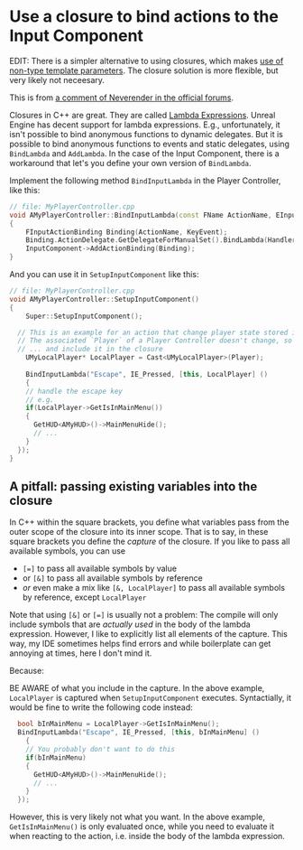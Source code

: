 # Use a closure to bind actions to the Input Component

EDIT: There is a simpler alternative to using closures, which makes [use of non-type template parameters](BindInputToTemplatedFunction.md).
The closure solution is more flexible, but very likely not neceesary.

This is from [a comment of Neverender in the official forums](https://forums.unrealengine.com/t/can-i-use-bindaction-with-lambda/353633).

Closures in C++ are great.
They are called [Lambda Expressions](https://en.cppreference.com/w/cpp/language/lambda).
Unreal Engine has decent support for lambda expressions.
E.g., unfortunately, it isn't possible to bind anonymous functions to dynamic delegates.
But it is possible to bind anonymous functions to events and static delegates, using `BindLambda` and `AddLambda`.
In the case of the Input Component, there is a workaround that let's you define your own version of `BindLambda`.

Implement the following method `BindInputLambda` in the Player Controller, like this:

```cpp
// file: MyPlayerController.cpp
void AMyPlayerController::BindInputLambda(const FName ActionName, EInputEvent KeyEvent, TFunction<void()> Handler)
{
	FInputActionBinding Binding(ActionName, KeyEvent);
	Binding.ActionDelegate.GetDelegateForManualSet().BindLambda(Handler);
	InputComponent->AddActionBinding(Binding);
}
```

And you can use it in `SetupInputComponent` like this:

```cpp
// file: MyPlayerController.cpp
void AMyPlayerController::SetupInputComponent()
{
	Super::SetupInputComponent();

  // This is an example for an action that change player state stored in the Local Player
  // The associated `Player` of a Player Controller doesn't change, so it's save to set it once in the beginning
  // ... and include it in the closure
	UMyLocalPlayer* LocalPlayer = Cast<UMyLocalPlayer>(Player);
	
	BindInputLambda("Escape", IE_Pressed, [this, LocalPlayer] ()
	{
    // handle the escape key
    // e.g.
    if(LocalPlayer->GetIsInMainMenu())
    {
      GetHUD<AMyHUD>()->MainMenuHide();
      // ...
    }
  });
}
```

## A pitfall: passing existing variables into the closure

In C++ within the square brackets, you define what variables pass from the outer scope of the closure into its inner scope.
That is to say, in these square brackets you define the *capture* of the closure.
If you like to pass all available symbols, you can use

* `[=]` to pass all available symbols by value
* or `[&]` to pass all available symbols by reference
* *or* even make a mix like `[&, LocalPlayer]` to pass all available symbols by reference, except `LocalPlayer`

Note that using `[&]` or `[=]` is usually not a problem:
The compile will only include symbols that are *actually used* in the body of the lambda expression.
However, I like to explicitly list all elements of the capture.
This way, my IDE sometimes helps find errors and while boilerplate can get annoying at times, here I don't mind it.

Because:

BE AWARE of what you include in the capture.
In the above example, `LocalPlayer` is captured when `SetupInputComponent` executes.
Syntactially, it would be fine to write the following code instead:

```cpp
  bool bInMainMenu = LocalPlayer->GetIsInMainMenu();
  BindInputLambda("Escape", IE_Pressed, [this, bInMainMenu] ()
	{
    // You probably don't want to do this
    if(bInMainMenu)
    {
      GetHUD<AMyHUD>()->MainMenuHide();
      // ...
    }
  });
```

However, this is very likely not what you want.
In the above example, `GetIsInMainMenu()` is only evaluated once, while you need to evaluate it when reacting to the action, i.e. inside
the body of the lambda expression.
